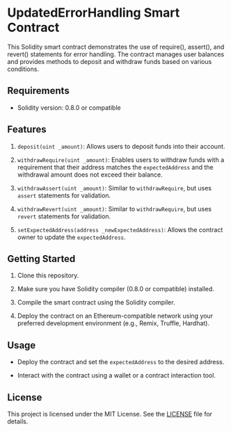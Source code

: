 # UpdatedErrorHandling Smart Contract

This Solidity smart contract demonstrates the use of require(), assert(), and revert() statements for error handling. The contract manages user balances and provides methods to deposit and withdraw funds based on various conditions.

## Requirements

- Solidity version: 0.8.0 or compatible

## Features

1. `deposit(uint _amount)`: Allows users to deposit funds into their account.

2. `withdrawRequire(uint _amount)`: Enables users to withdraw funds with a requirement that their address matches the `expectedAddress` and the withdrawal amount does not exceed their balance.

3. `withdrawAssert(uint _amount)`: Similar to `withdrawRequire`, but uses `assert` statements for validation.

4. `withdrawRevert(uint _amount)`: Similar to `withdrawRequire`, but uses `revert` statements for validation.

5. `setExpectedAddress(address _newExpectedAddress)`: Allows the contract owner to update the `expectedAddress`.

## Getting Started

1. Clone this repository.

2. Make sure you have Solidity compiler (0.8.0 or compatible) installed.

3. Compile the smart contract using the Solidity compiler.

4. Deploy the contract on an Ethereum-compatible network using your preferred development environment (e.g., Remix, Truffle, Hardhat).

## Usage

- Deploy the contract and set the `expectedAddress` to the desired address.

- Interact with the contract using a wallet or a contract interaction tool.

## License

This project is licensed under the MIT License. See the [LICENSE](LICENSE) file for details.
